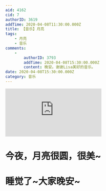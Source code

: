 ```yaml
---
aid: 4162
cid: 7
authorID: 3619
addTime: 2020-04-08T11:30:00.000Z
title: 【音乐】月亮
tags:
    - 月亮
    - 音乐
comments:
    -
        authorID: 3793
        addTime: 2020-04-08T15:30:00.000Z
        content: 晚安。谢谢Lisa美好的音乐。
date: 2020-04-08T15:30:00.000Z
category: 音乐
---
```


<div class="videowrapper"><iframe src="https://www.youtube.com/embed/fnpFVepxdnY" frameborder="0" allow="accelerometer; autoplay; encrypted-media; gyroscope; picture-in-picture" allowfullscreen=""></iframe></div>

[](#%E4%BB%8A%E5%A4%9C-%E6%9C%88%E4%BA%AE%E5%BE%88%E5%9C%86-%E5%BE%88%E7%BE%8E)今夜，月亮很圆，很美~
==========================================================================================

[](#%E7%9D%A1%E8%A7%89%E4%BA%86-%E5%A4%A7%E5%AE%B6%E6%99%9A%E5%AE%89)睡觉了~大家晚安~
==============================================================================
